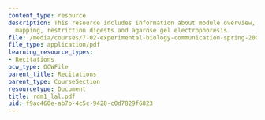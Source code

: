 ```yaml
---
content_type: resource
description: This resource includes information about module overview, restriction
  mapping, restriction digests and agarose gel electrophoresis.
file: /media/courses/7-02-experimental-biology-communication-spring-2005/f9ac460eab7b4c5c9428c0d7829f6823_rdm1_lal.pdf
file_type: application/pdf
learning_resource_types:
- Recitations
ocw_type: OCWFile
parent_title: Recitations
parent_type: CourseSection
resourcetype: Document
title: rdm1_lal.pdf
uid: f9ac460e-ab7b-4c5c-9428-c0d7829f6823
---
```

